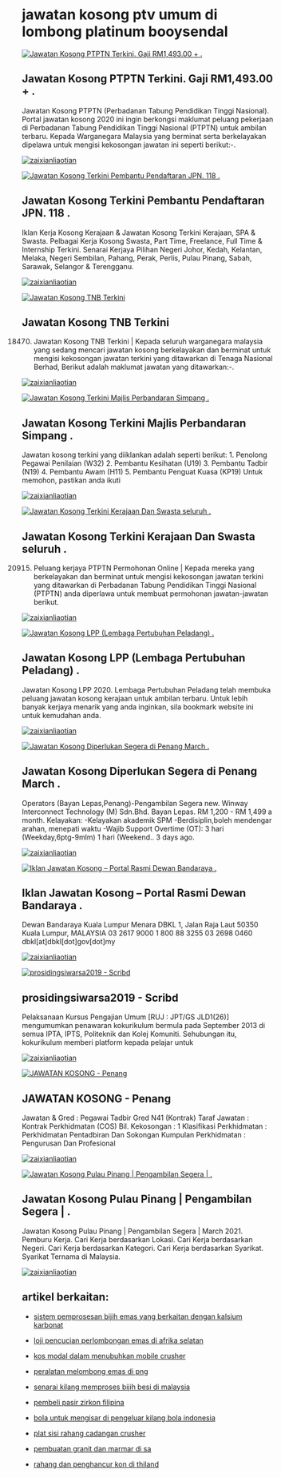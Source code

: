 # jawatan kosong ptv umum di lombong platinum booysendal
<a href="https://mnn.zoosnet.net/LR/Chatpre.aspx?id=MNN94995150&p=https://topgrinding.com/" target="_blank">![Jawatan Kosong PTPTN Terkini. Gaji RM1,493.00 + .](https://github.com/technlg/images/blob/main/30.jpg)</a>
## Jawatan Kosong PTPTN Terkini. Gaji RM1,493.00 + .
Jawatan Kosong PTPTN (Perbadanan Tabung Pendidikan Tinggi Nasional). Portal jawatan kosong 2020 ini ingin berkongsi maklumat peluang pekerjaan di Perbadanan Tabung Pendidikan Tinggi Nasional (PTPTN) untuk ambilan terbaru. Kepada Warganegara Malaysia yang berminat serta berkelayakan dipelawa untuk mengisi kekosongan jawatan ini seperti berikut:-.
<a href="https://mnn.zoosnet.net/LR/Chatpre.aspx?id=MNN94995150&p=https://topgrinding.com/" target="_blank"><img src="https://github.com/technlg/images/raw/main/chat11.jpg" alt="zaixianliaotian"/></a><a href="//whatsapp.shibangsoft.com/WhatsApp.php" ><img src="https://github.com/technlg/images/raw/main/chat11.png" alt=""></a>
<a href="https://mnn.zoosnet.net/LR/Chatpre.aspx?id=MNN94995150&p=https://topgrinding.com/" target="_blank">![Jawatan Kosong Terkini Pembantu Pendaftaran JPN. 118 .](https://github.com/technlg/images/blob/main/40.jpg)</a>
## Jawatan Kosong Terkini Pembantu Pendaftaran JPN. 118 .
Iklan Kerja Kosong Kerajaan & Jawatan Kosong Terkini Kerajaan, SPA & Swasta. Pelbagai Kerja Kosong Swasta, Part Time, Freelance, Full Time & Internship Terkini. Senarai Kerjaya Pilihan Negeri Johor, Kedah, Kelantan, Melaka, Negeri Sembilan, Pahang, Perak, Perlis, Pulau Pinang, Sabah, Sarawak, Selangor & Terengganu.
<a href="https://mnn.zoosnet.net/LR/Chatpre.aspx?id=MNN94995150&p=https://topgrinding.com/" target="_blank"><img src="https://github.com/technlg/images/raw/main/chat11.jpg" alt="zaixianliaotian"/></a><a href="//whatsapp.shibangsoft.com/WhatsApp.php" ><img src="https://github.com/technlg/images/raw/main/chat11.png" alt=""></a>
<a href="https://mnn.zoosnet.net/LR/Chatpre.aspx?id=MNN94995150&p=https://topgrinding.com/" target="_blank">![Jawatan Kosong TNB Terkini](https://github.com/technlg/images/blob/main/17.jpg)</a>
## Jawatan Kosong TNB Terkini
18470. Jawatan Kosong TNB Terkini | Kepada seluruh warganegara malaysia yang sedang mencari jawatan kosong berkelayakan dan berminat untuk mengisi kekosongan jawatan terkini yang ditawarkan di Tenaga Nasional Berhad, Berikut adalah maklumat jawatan yang ditawarkan:-.
<a href="https://mnn.zoosnet.net/LR/Chatpre.aspx?id=MNN94995150&p=https://topgrinding.com/" target="_blank"><img src="https://github.com/technlg/images/raw/main/chat11.jpg" alt="zaixianliaotian"/></a><a href="//whatsapp.shibangsoft.com/WhatsApp.php" ><img src="https://github.com/technlg/images/raw/main/chat11.png" alt=""></a>
<a href="https://mnn.zoosnet.net/LR/Chatpre.aspx?id=MNN94995150&p=https://topgrinding.com/" target="_blank">![Jawatan Kosong Terkini Majlis Perbandaran Simpang .](https://github.com/technlg/images/blob/main/33.jpg)</a>
## Jawatan Kosong Terkini Majlis Perbandaran Simpang .
Jawatan kosong terkini yang diiklankan adalah seperti berikut: 1. Penolong Pegawai Penilaian (W32) 2. Pembantu Kesihatan (U19) 3. Pembantu Tadbir (N19) 4. Pembantu Awam (H11) 5. Pembantu Penguat Kuasa (KP19) Untuk memohon, pastikan anda ikuti
<a href="https://mnn.zoosnet.net/LR/Chatpre.aspx?id=MNN94995150&p=https://topgrinding.com/" target="_blank"><img src="https://github.com/technlg/images/raw/main/chat11.jpg" alt="zaixianliaotian"/></a><a href="//whatsapp.shibangsoft.com/WhatsApp.php" ><img src="https://github.com/technlg/images/raw/main/chat11.png" alt=""></a>
<a href="https://mnn.zoosnet.net/LR/Chatpre.aspx?id=MNN94995150&p=https://topgrinding.com/" target="_blank">![Jawatan Kosong Terkini Kerajaan Dan Swasta seluruh .](https://github.com/technlg/images/blob/main/15.jpg)</a>
## Jawatan Kosong Terkini Kerajaan Dan Swasta seluruh .
20915. Peluang kerjaya PTPTN Permohonan Online | Kepada mereka yang berkelayakan dan berminat untuk mengisi kekosongan jawatan terkini yang ditawarkan di Perbadanan Tabung Pendidikan Tinggi Nasional (PTPTN) anda diperlawa untuk membuat permohonan jawatan-jawatan berikut.
<a href="https://mnn.zoosnet.net/LR/Chatpre.aspx?id=MNN94995150&p=https://topgrinding.com/" target="_blank"><img src="https://github.com/technlg/images/raw/main/chat11.jpg" alt="zaixianliaotian"/></a><a href="//whatsapp.shibangsoft.com/WhatsApp.php" ><img src="https://github.com/technlg/images/raw/main/chat11.png" alt=""></a>
<a href="https://mnn.zoosnet.net/LR/Chatpre.aspx?id=MNN94995150&p=https://topgrinding.com/" target="_blank">![Jawatan Kosong LPP (Lembaga Pertubuhan Peladang) .](https://github.com/technlg/images/blob/main/10.jpg)</a>
## Jawatan Kosong LPP (Lembaga Pertubuhan Peladang) .
Jawatan Kosong LPP 2020. Lembaga Pertubuhan Peladang telah membuka peluang jawatan kosong kerajaan untuk ambilan terbaru. Untuk lebih banyak kerjaya menarik yang anda inginkan, sila bookmark website ini untuk kemudahan anda.
<a href="https://mnn.zoosnet.net/LR/Chatpre.aspx?id=MNN94995150&p=https://topgrinding.com/" target="_blank"><img src="https://github.com/technlg/images/raw/main/chat11.jpg" alt="zaixianliaotian"/></a><a href="//whatsapp.shibangsoft.com/WhatsApp.php" ><img src="https://github.com/technlg/images/raw/main/chat11.png" alt=""></a>
<a href="https://mnn.zoosnet.net/LR/Chatpre.aspx?id=MNN94995150&p=https://topgrinding.com/" target="_blank">![Jawatan Kosong Diperlukan Segera di Penang March .](https://github.com/technlg/images/blob/main/35.jpg)</a>
## Jawatan Kosong Diperlukan Segera di Penang March .
Operators (Bayan Lepas,Penang)-Pengambilan Segera new. Winway Interconnect Technology (M) Sdn.Bhd. Bayan Lepas. RM 1,200 - RM 1,499 a month. Kelayakan: -Kelayakan akademik SPM -Berdisiplin,boleh mendengar arahan, menepati waktu -Wajib Support Overtime (OT): 3 hari (Weekday,6ptg-9mlm) 1 hari (Weekend.. 3 days ago.
<a href="https://mnn.zoosnet.net/LR/Chatpre.aspx?id=MNN94995150&p=https://topgrinding.com/" target="_blank"><img src="https://github.com/technlg/images/raw/main/chat11.jpg" alt="zaixianliaotian"/></a><a href="//whatsapp.shibangsoft.com/WhatsApp.php" ><img src="https://github.com/technlg/images/raw/main/chat11.png" alt=""></a>
<a href="https://mnn.zoosnet.net/LR/Chatpre.aspx?id=MNN94995150&p=https://topgrinding.com/" target="_blank">![Iklan Jawatan Kosong – Portal Rasmi Dewan Bandaraya .](https://github.com/technlg/images/blob/main/32.jpg)</a>
## Iklan Jawatan Kosong – Portal Rasmi Dewan Bandaraya .
Dewan Bandaraya Kuala Lumpur Menara DBKL 1, Jalan Raja Laut 50350 Kuala Lumpur, MALAYSIA 03 2617 9000 1 800 88 3255 03 2698 0460 dbkl[at]dbkl[dot]gov[dot]my
<a href="https://mnn.zoosnet.net/LR/Chatpre.aspx?id=MNN94995150&p=https://topgrinding.com/" target="_blank"><img src="https://github.com/technlg/images/raw/main/chat11.jpg" alt="zaixianliaotian"/></a><a href="//whatsapp.shibangsoft.com/WhatsApp.php" ><img src="https://github.com/technlg/images/raw/main/chat11.png" alt=""></a>
<a href="https://mnn.zoosnet.net/LR/Chatpre.aspx?id=MNN94995150&p=https://topgrinding.com/" target="_blank">![prosidingsiwarsa2019 - Scribd](https://github.com/technlg/images/blob/main/26.jpg)</a>
## prosidingsiwarsa2019 - Scribd
Pelaksanaan Kursus Pengajian Umum [RUJ : JPT/GS JLD1(26)] mengumumkan penawaran kokurikulum bermula pada September 2013 di semua IPTA, IPTS, Politeknik dan Kolej Komuniti. Sehubungan itu, kokurikulum memberi platform kepada pelajar untuk
<a href="https://mnn.zoosnet.net/LR/Chatpre.aspx?id=MNN94995150&p=https://topgrinding.com/" target="_blank"><img src="https://github.com/technlg/images/raw/main/chat11.jpg" alt="zaixianliaotian"/></a><a href="//whatsapp.shibangsoft.com/WhatsApp.php" ><img src="https://github.com/technlg/images/raw/main/chat11.png" alt=""></a>
<a href="https://mnn.zoosnet.net/LR/Chatpre.aspx?id=MNN94995150&p=https://topgrinding.com/" target="_blank">![JAWATAN KOSONG - Penang](https://github.com/technlg/images/blob/main/1.jpg)</a>
## JAWATAN KOSONG - Penang
Jawatan & Gred : Pegawai Tadbir Gred N41 (Kontrak) Taraf Jawatan : Kontrak Perkhidmatan (COS) Bil. Kekosongan : 1 Klasifikasi Perkhidmatan : Perkhidmatan Pentadbiran Dan Sokongan Kumpulan Perkhidmatan : Pengurusan Dan Profesional
<a href="https://mnn.zoosnet.net/LR/Chatpre.aspx?id=MNN94995150&p=https://topgrinding.com/" target="_blank"><img src="https://github.com/technlg/images/raw/main/chat11.jpg" alt="zaixianliaotian"/></a><a href="//whatsapp.shibangsoft.com/WhatsApp.php" ><img src="https://github.com/technlg/images/raw/main/chat11.png" alt=""></a>
<a href="https://mnn.zoosnet.net/LR/Chatpre.aspx?id=MNN94995150&p=https://topgrinding.com/" target="_blank">![Jawatan Kosong Pulau Pinang | Pengambilan Segera | .](https://github.com/technlg/images/blob/main/24.jpg)</a>
## Jawatan Kosong Pulau Pinang | Pengambilan Segera | .
Jawatan Kosong Pulau Pinang | Pengambilan Segera | March 2021. Pemburu Kerja. Cari Kerja berdasarkan Lokasi. Cari Kerja berdasarkan Negeri. Cari Kerja berdasarkan Kategori. Cari Kerja berdasarkan Syarikat. Syarikat Ternama di Malaysia.
<a href="https://mnn.zoosnet.net/LR/Chatpre.aspx?id=MNN94995150&p=https://topgrinding.com/" target="_blank"><img src="https://github.com/technlg/images/raw/main/chat11.jpg" alt="zaixianliaotian"/></a><a href="//whatsapp.shibangsoft.com/WhatsApp.php" ><img src="https://github.com/technlg/images/raw/main/chat11.png" alt=""></a>
## artikel berkaitan:
* [sistem pemprosesan bijih emas yang berkaitan dengan kalsium karbonat](sistem%20pemprosesan%20bijih%20emas%20yang%20berkaitan%20dengan%20kalsium%20karbonat.md)
* [loji pencucian perlombongan emas di afrika selatan](loji%20pencucian%20perlombongan%20emas%20di%20afrika%20selatan.md)
* [kos modal dalam menubuhkan mobile crusher](kos%20modal%20dalam%20menubuhkan%20mobile%20crusher.md)
* [peralatan melombong emas di png](peralatan%20melombong%20emas%20di%20png.md)
* [senarai kilang memproses bijih besi di malaysia](senarai%20kilang%20memproses%20bijih%20besi%20di%20malaysia.md)
* [pembeli pasir zirkon filipina](pembeli%20pasir%20zirkon%20filipina.md)
* [bola untuk mengisar di pengeluar kilang bola indonesia](bola%20untuk%20mengisar%20di%20pengeluar%20kilang%20bola%20indonesia.md)
* [plat sisi rahang cadangan crusher](plat%20sisi%20rahang%20cadangan%20crusher.md)
* [pembuatan granit dan marmar di sa](pembuatan%20granit%20dan%20marmar%20di%20sa.md)
* [rahang dan penghancur kon di thiland](rahang%20dan%20penghancur%20kon%20di%20thiland.md)

